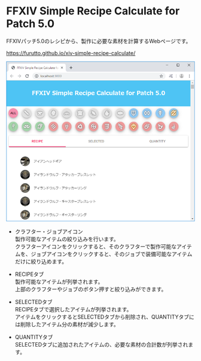 # FFXIV Simple Recipe Calculate for Patch 5.0
FFXIVパッチ5.0のレシピから、製作に必要な素材を計算するWebページです。  

<https://furutto.github.io/xiv-simple-recipe-calculate/>

![FFXIV HTML](https://github.com/furutto/xiv-simple-recipe-calculate/blob/master/doc/readme_html.png)

* クラフター・ジョブアイコン  
製作可能なアイテムの絞り込みを行います。  
クラフターアイコンをクリックすると、そのクラフターで製作可能なアイテムを、ジョブアイコンをクリックすると、そのジョブで装備可能なアイテムだけに絞り込めます。

* RECIPEタブ  
製作可能なアイテムが列挙されます。  
上部のクラフターやジョブのボタン押すと絞り込みができます。  


* SELECTEDタブ  
RECIPEタブで選択したアイテムが列挙されます。  
アイテムをクリックするとSELECTEDタブから削除され、QUANTITYタブには削除したアイテム分の素材が減少します。

* QUANTITYタブ  
SELECTEDタブに追加されたアイテムの、必要な素材の合計数が列挙されます。
